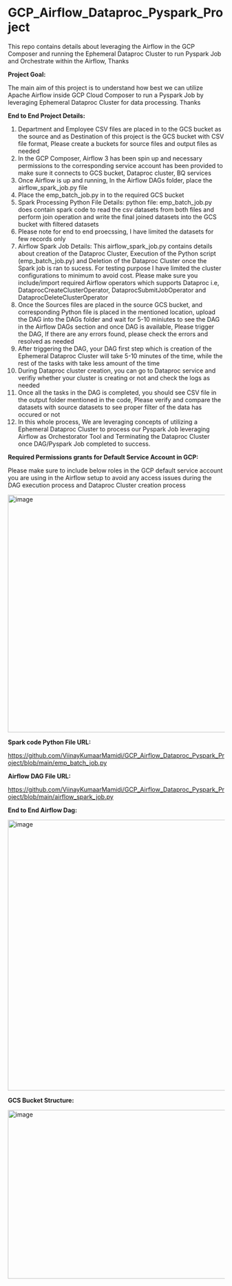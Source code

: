 # GCP_Airflow_Dataproc_Pyspark_Project

This repo contains details about leveraging the Airflow in the GCP Composer and running the Ephemeral Dataproc Cluster to run Pyspark Job and Orchestrate within the Airflow, Thanks

**Project Goal:**

The main aim of this project is to understand how best we can utilize Apache Airflow inside GCP Cloud Composer to run a Pyspark Job by leveraging Ephemeral Dataproc Cluster for data processing. Thanks


**End to End Project Details:**

1. Department and Employee CSV files are placed in to the GCS bucket as the source and as Destination of this project is the GCS bucket with CSV file format, Please create a buckets for source files and output files as needed
2. In the GCP Composer, Airflow 3 has been spin up and necessary permissions to the corresponding service account has been provided to make sure it connects to GCS bucket, Dataproc cluster, BQ services
3. Once Airflow is up and running, In the Airflow DAGs folder, place the airflow_spark_job.py file
4. Place the emp_batch_job.py in to the required GCS bucket
5. Spark Processing Python File Details: python file: emp_batch_job.py does contain spark code to read the csv datasets from both files and perform join operation and write the final joined datasets into the GCS bucket with filtered datasets
6. Please note for end to end proecssing, I have limited the datasets for few records only
7. Airflow Spark Job Details: This airflow_spark_job.py contains details about creation of the Dataproc Cluster, Execution of the Python script (emp_batch_job.py) and Deletion of the Dataproc Cluster once the Spark job is ran to sucess. For testing purpose I have limited the cluster configurations to minimum to avoid cost. Please make sure you include/import required Airflow operators which supports Dataproc i.e,  DataprocCreateClusterOperator, DataprocSubmitJobOperator and DataprocDeleteClusterOperator
8. Once the Sources files are placed in the source GCS bucket, and corresponding Python file is placed in the mentioned location, upload the DAG into the DAGs folder and wait for 5-10 miniutes to see the DAG in the Airflow DAGs section and once DAG is available, Please trigger the DAG, If there are any errors found, please check the errors and resolved as needed
9. After triggering the DAG, your DAG first step which is creation of the Ephemeral Dataproc Cluster will take 5-10 minutes of the time, while the rest of the tasks with take less amount of the time
10. During Dataproc cluster creation, you can go to Dataproc service and verifiy whether your cluster is creating or not and check the logs as needed
11. Once all the tasks in the DAG is completed, you should see CSV file in the output folder mentioned in the code, Please verify and compare the datasets with source datasets to see proper filter of the data has occured or not
12. In this whole process, We are leveraging concepts of utilizing a Ephemeral Dataproc Cluster to process our Pyspark Job leveraging Airflow as Orchestorator Tool and Terminating the Dataproc Cluster once DAG/Pyspark Job completed to success.


**Required Permissions grants for Default Service Account in GCP:**

Please make sure to include below roles in the GCP default service account you are using in the Airflow setup to avoid any access issues during the DAG execution process and Dataproc Cluster creation process


<img width="885" height="552" alt="image" src="https://github.com/user-attachments/assets/3417c3c2-1c6d-4239-8c49-1ce16c1036a5" />


**Spark code Python File URL:**

https://github.com/ViinayKumaarMamidi/GCP_Airflow_Dataproc_Pyspark_Project/blob/main/emp_batch_job.py

**Airflow DAG File URL:**

https://github.com/ViinayKumaarMamidi/GCP_Airflow_Dataproc_Pyspark_Project/blob/main/airflow_spark_job.py


**End to End Airflow Dag:**

<img width="1421" height="629" alt="image" src="https://github.com/user-attachments/assets/d6618579-1ac7-4865-bff9-ffd5e7a5a044" />


**GCS Bucket Structure:**

<img width="1412" height="392" alt="image" src="https://github.com/user-attachments/assets/0f8bd70f-bc28-418e-b947-a0e8fcddf079" />




